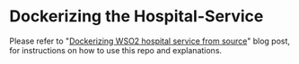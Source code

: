 # Dockerizing the Hospital-Service

Please refer to "[Dockerizing WSO2 hospital service from source](https://sameerak-blog.blogspot.com/2021/07/dockerizing-wso2-hospital-service-from.html)" blog post, for instructions on how to use this repo and explanations.
